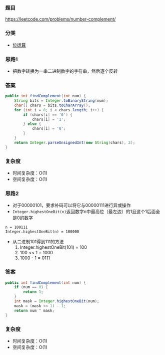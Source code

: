 ### 题目
https://leetcode.com/problems/number-complement/

### 分类
* [位运算](https://zhuanlan.zhihu.com/p/26890617)

### 思路1
* 把数字转换为一串二进制数字的字符串，然后逐个反转

### 答案
```java
public int findComplement(int num) {
    String bits = Integer.toBinaryString(num);
    char[] chars = bits.toCharArray();
    for (int i = 0; i < chars.length; i++) {
        if (chars[i] == '0') {
            chars[i] = '1';
        } else {
            chars[i] = '0';
        }
    }
    return Integer.parseUnsignedInt(new String(chars), 2);
}
```

### 复杂度
* 时间复杂度：O(1)
* 空间复杂度：O(1)

### 思路2
* 对于00000101，要求补码可以将它与00000111进行异或操作
* `Integer.highestOneBit(n)`返回数字n中最高位（最左边）的1且这个1后面全是0的数字
```
n = 100111
Integer.highestOneBit(n) = 100000
```
* 从二进制101得到111的方法
    1. Integer.highestOneBit(101) = 100
    2. 100 << 1 = 1000
    3. 1000 - 1 = 0111

### 答案
```java
public int findComplement(int num) {
    if (num == 0) {
        return 1;
    }
    int mask = Integer.highestOneBit(num);
    mask = (mask << 1) - 1;
    return num ^ mask;
}
```

### 复杂度
* 时间复杂度：O(1)
* 空间复杂度：O(1)
